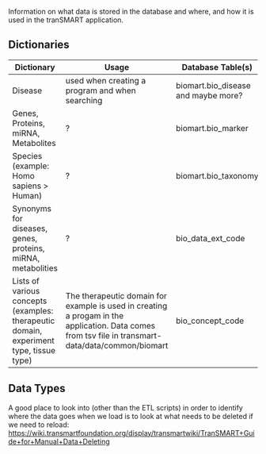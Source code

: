 Information on what data is stored in the database and where, and how it is used in the tranSMART application.

## Dictionaries

| Dictionary  | Usage | Database Table(s) |
| ------------- | ------------- | ------------- |
| Disease | used when creating a program and when searching  | biomart.bio_disease and maybe more?  |
| Genes, Proteins, miRNA, Metabolites | ? | biomart.bio_marker  |
| Species (example: Homo sapiens > Human) | ? | biomart.bio_taxonomy |
| Synonyms for diseases, genes, proteins, miRNA, metabolities | ? | bio_data_ext_code |
| Lists of various concepts (examples: therapeutic domain, experiment type, tissue type) | The therapeutic domain for example is used in creating a progam in the application. Data comes from tsv file in transmart-data/data/common/biomart | bio_concept_code |

## Data Types

A good place to look into (other than the ETL scripts) in order to identify where the data goes when we load is to look at what needs to be deleted if we need to reload: https://wiki.transmartfoundation.org/display/transmartwiki/TranSMART+Guide+for+Manual+Data+Deleting

